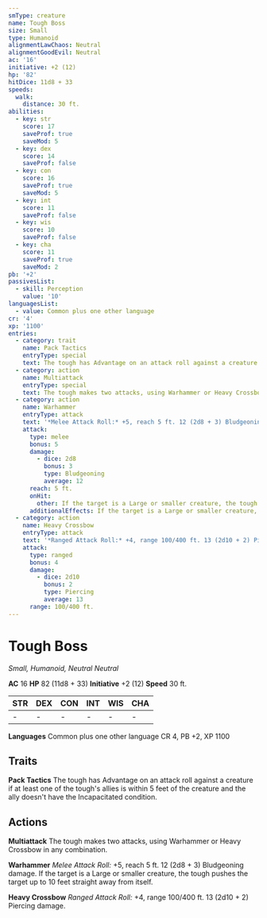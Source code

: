 ```yaml
---
smType: creature
name: Tough Boss
size: Small
type: Humanoid
alignmentLawChaos: Neutral
alignmentGoodEvil: Neutral
ac: '16'
initiative: +2 (12)
hp: '82'
hitDice: 11d8 + 33
speeds:
  walk:
    distance: 30 ft.
abilities:
  - key: str
    score: 17
    saveProf: true
    saveMod: 5
  - key: dex
    score: 14
    saveProf: false
  - key: con
    score: 16
    saveProf: true
    saveMod: 5
  - key: int
    score: 11
    saveProf: false
  - key: wis
    score: 10
    saveProf: false
  - key: cha
    score: 11
    saveProf: true
    saveMod: 2
pb: '+2'
passivesList:
  - skill: Perception
    value: '10'
languagesList:
  - value: Common plus one other language
cr: '4'
xp: '1100'
entries:
  - category: trait
    name: Pack Tactics
    entryType: special
    text: The tough has Advantage on an attack roll against a creature if at least one of the tough's allies is within 5 feet of the creature and the ally doesn't have the Incapacitated condition.
  - category: action
    name: Multiattack
    entryType: special
    text: The tough makes two attacks, using Warhammer or Heavy Crossbow in any combination.
  - category: action
    name: Warhammer
    entryType: attack
    text: '*Melee Attack Roll:* +5, reach 5 ft. 12 (2d8 + 3) Bludgeoning damage. If the target is a Large or smaller creature, the tough pushes the target up to 10 feet straight away from itself.'
    attack:
      type: melee
      bonus: 5
      damage:
        - dice: 2d8
          bonus: 3
          type: Bludgeoning
          average: 12
      reach: 5 ft.
      onHit:
        other: If the target is a Large or smaller creature, the tough pushes the target up to 10 feet straight away from itself.
      additionalEffects: If the target is a Large or smaller creature, the tough pushes the target up to 10 feet straight away from itself.
  - category: action
    name: Heavy Crossbow
    entryType: attack
    text: '*Ranged Attack Roll:* +4, range 100/400 ft. 13 (2d10 + 2) Piercing damage.'
    attack:
      type: ranged
      bonus: 4
      damage:
        - dice: 2d10
          bonus: 2
          type: Piercing
          average: 13
      range: 100/400 ft.
---
```


# Tough Boss
*Small, Humanoid, Neutral Neutral*

**AC** 16
**HP** 82 (11d8 + 33)
**Initiative** +2 (12)
**Speed** 30 ft.

| STR | DEX | CON | INT | WIS | CHA |
| --- | --- | --- | --- | --- | --- |
| - | - | - | - | - | - |

**Languages** Common plus one other language
CR 4, PB +2, XP 1100

## Traits

**Pack Tactics**
The tough has Advantage on an attack roll against a creature if at least one of the tough's allies is within 5 feet of the creature and the ally doesn't have the Incapacitated condition.

## Actions

**Multiattack**
The tough makes two attacks, using Warhammer or Heavy Crossbow in any combination.

**Warhammer**
*Melee Attack Roll:* +5, reach 5 ft. 12 (2d8 + 3) Bludgeoning damage. If the target is a Large or smaller creature, the tough pushes the target up to 10 feet straight away from itself.

**Heavy Crossbow**
*Ranged Attack Roll:* +4, range 100/400 ft. 13 (2d10 + 2) Piercing damage.
